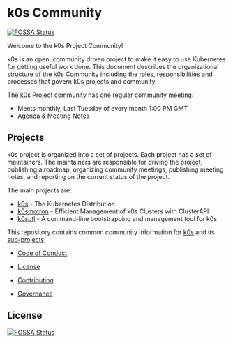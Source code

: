 # k0s Community
[![FOSSA Status](https://app.fossa.com/api/projects/git%2Bgithub.com%2Fk0sproject%2Fcommunity.svg?type=shield)](https://app.fossa.com/projects/git%2Bgithub.com%2Fk0sproject%2Fcommunity?ref=badge_shield)


Welcome to the k0s Project Community!

k0s is an open, community driven project to make it easy to use Kubernetes for getting useful work done.  This document describes the organizational structure of the k0s Community including the roles, responsibilities and processes that govern k0s projects and community.

The k0s Project community has one regular community meeting:

  * Meets monthly, Last Tuesday of every month 1:00 PM  GMT
  * [Agenda & Meeting Notes](https://docs.google.com/document/d/1K7kc4nARFsM60RpzWF7xREF9FHySDuWSu9_6dstkLlg/edit?tab=t.0#heading=h.s485wlw1do6e)

## Projects

k0s project is organized into a set of projects. Each project has a set of maintainers. The maintainers are responsible for driving the project, publishing a roadmap, organizing community meetings, publishing meeting notes, and reporting on the current status of the project.

The main projects are:

* [k0s](https://github.com/k0sproject/k0s) - The Kubernetes Distribution
* [k0smotron](https://github.com/k0sproject/k0smotron) - Efficient Management of k0s Clusters with ClusterAPI
* [k0sctl](https://github.com/k0sproject/k0sctl) - A command-line bootstrapping and management tool for k0s
  

This repository contains common community information for [k0s][k0s] and its [sub-projects][repos]:

* [Code of Conduct](./CODE_OF_CONDUCT.md)

* [License](./LICENSE)

* [Contributing](./CONTRIBUTING.md)
  
* [Governance](./GOVERNANCE.md)


[k0s]: https://github.com/k0sproject/k0s
[repos]: https://github.com/orgs/k0sproject/repositories





## License
[![FOSSA Status](https://app.fossa.com/api/projects/git%2Bgithub.com%2Fk0sproject%2Fcommunity.svg?type=large)](https://app.fossa.com/projects/git%2Bgithub.com%2Fk0sproject%2Fcommunity?ref=badge_large)